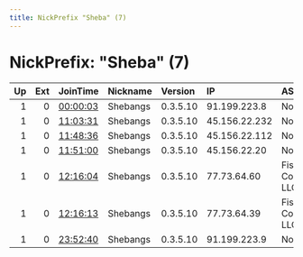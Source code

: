 ```yaml
---
title: NickPrefix "Sheba" (7)
---
```


# NickPrefix: "Sheba" (7)

|   Up |   Ext | JoinTime                                                                                            | Nickname   | Version   | IP            | AS                         | CC   |   ORp |   Dirp | OS    | Contact             |   eFamMembers |
|-----:|------:|:----------------------------------------------------------------------------------------------------|:-----------|:----------|:--------------|:---------------------------|:-----|------:|-------:|:------|:--------------------|--------------:|
|    1 |     0 | [00:00:03](https://metrics.torproject.org/rs.html#details/AC990FD1FF5058EFA43A809E948B23EF998D021B) | Shebangs   | 0.3.5.10  | 91.199.223.8  | None                       | None |   443 |      0 | Linux | shebangs@yopmail.fr |             1 |
|    1 |     0 | [11:03:31](https://metrics.torproject.org/rs.html#details/714B1799327355AE7236E35DBE778BC28B0519F1) | Shebangs   | 0.3.5.10  | 45.156.22.232 | None                       | ru   |   443 |      0 | Linux | shebangs@yopmail.fr |             1 |
|    1 |     0 | [11:48:36](https://metrics.torproject.org/rs.html#details/B385A5927F60DF70FEA7F7213F330043631BE231) | Shebangs   | 0.3.5.10  | 45.156.22.112 | None                       | ru   |   443 |      0 | Linux | shebangs@yopmail.fr |             1 |
|    1 |     0 | [11:51:00](https://metrics.torproject.org/rs.html#details/3FFBA34E170D3377500E3E21BB3429345967532F) | Shebangs   | 0.3.5.10  | 45.156.22.20  | None                       | ru   |   443 |      0 | Linux | shebangs@yopmail.fr |             1 |
|    1 |     0 | [12:16:04](https://metrics.torproject.org/rs.html#details/E65BA17239C454A82082B0B4F3DDD8D83E4FD893) | Shebangs   | 0.3.5.10  | 77.73.64.60   | Fishnet Communications LLC | ru   |   443 |      0 | Linux | shebangs@yopmail.fr |             1 |
|    1 |     0 | [12:16:13](https://metrics.torproject.org/rs.html#details/8A136F5D0DACBBB6D8537DA4A806C44EF7E9037B) | Shebangs   | 0.3.5.10  | 77.73.64.39   | Fishnet Communications LLC | ru   |   443 |      0 | Linux | shebangs@yopmail.fr |             1 |
|    1 |     0 | [23:52:40](https://metrics.torproject.org/rs.html#details/453E51CBAA4C2169EBCB05583247DD6201E87FAD) | Shebangs   | 0.3.5.10  | 91.199.223.9  | None                       | None |   443 |      0 | Linux | shebangs@yopmail.fr |             1 |
